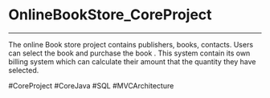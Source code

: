 # OnlineBookStore_CoreProject
------------------------------
The online Book store project contains publishers, books, contacts.
Users can select the book and purchase the book .
This system contain its own billing system which can calculate their amount that the quantity they have selected.

#CoreProject #CoreJava #SQL #MVCArchitecture
